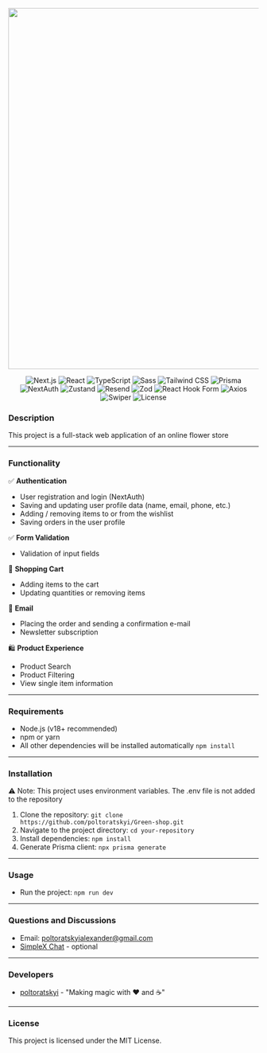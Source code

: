<p align="center">
      <img src="https://i.ibb.co/yFmRrtw/green-shop.jpg" width="726">
</p>

<p align="center">
        <img src="https://img.shields.io/badge/Next.js-v15.3.1-black" alt="Next.js">
        <img src="https://img.shields.io/badge/React-v19.1.0-61DAFB" alt="React">
        <img src="https://img.shields.io/badge/TypeScript-v5.8.3-3178C6" alt="TypeScript">
        <img src="https://img.shields.io/badge/Sass-v1.86.3-CC6699" alt="Sass">
        <img src="https://img.shields.io/badge/Tailwind%20CSS-v4.1.4-38B2AC" alt="Tailwind CSS">
        <img src="https://img.shields.io/badge/Prisma-v6.6.0-2D3748" alt="Prisma">
        <img src="https://img.shields.io/badge/NextAuth-v4.24.11-blue" alt="NextAuth">
        <img src="https://img.shields.io/badge/Zustand-v5.0.3-F7931E" alt="Zustand">
        <img src="https://img.shields.io/badge/Resend-v4.3.0-black" alt="Resend">
        <img src="https://img.shields.io/badge/Zod-v3.24.3-8D44AD" alt="Zod">
        <img src="https://img.shields.io/badge/ReactHookForm-v7.55.0-EC5990" alt="React Hook Form">
        <img src="https://img.shields.io/badge/Axios-v1.8.4-5A29E4" alt="Axios">
        <img src="https://img.shields.io/badge/Swiper-v11.2.6-0088CC" alt="Swiper">
        <img src="https://img.shields.io/badge/License-MIT-3EA638" alt="License">
</p>

### Description

This project is a full-stack web application of an online flower store

---

### Functionality

✅ **Authentication**
- User registration and login (NextAuth)
- Saving and updating user profile data (name, email, phone, etc.)
- Adding / removing items to or from the wishlist
- Saving orders in the user profile

✅ **Form Validation**
- Validation of input fields

🛒 **Shopping Cart**
- Adding items to the cart
- Updating quantities or removing items

📩 **Email**
- Placing the order and sending a confirmation e-mail
- Newsletter subscription

🛍️ **Product Experience**
- Product Search
- Product Filtering
- View single item information

---

### Requirements 

- Node.js (v18+ recommended)
- npm or yarn
- All other dependencies will be installed automatically `npm install`

---

### Installation

⚠️ Note: This project uses environment variables. The .env file is not added to the repository

1. Clone the repository: `git clone https://github.com/poltoratskyi/Green-shop.git`
2. Navigate to the project directory: `cd your-repository`
3. Install dependencies: `npm install`
4. Generate Prisma client: `npx prisma generate`

---
   
### Usage

- Run the project: `npm run dev`

---

### Questions and Discussions 

- Email: poltoratskyialexander@gmail.com
- [SimpleX Chat](https://simplex.chat/contact#/?v=1-4&smp=smp%3A%2F%2FZKe4uxF4Z_aLJJOEsC-Y6hSkXgQS5-oc442JQGkyP8M%3D%40smp17.simplex.im%2FzBpStVueK_9NcNKGgWWZuAw4EuibJks7%23%2F%3Fv%3D1-2%26dh%3DMCowBQYDK2VuAyEAzFBHs6ZksFf4chVCsrjlbqNb1HoVra57zWxeCdnjMUI%253D%26srv%3Dogtwfxyi3h2h5weftjjpjmxclhb5ugufa5rcyrmg7j4xlch7qsr5nuqd.onion) - optional

---
  
### Developers

- [poltoratskyi](https://github.com/poltoratskyi) - "Making magic with ❤️ and ☕"

---

### License

This project is licensed under the MIT License.
